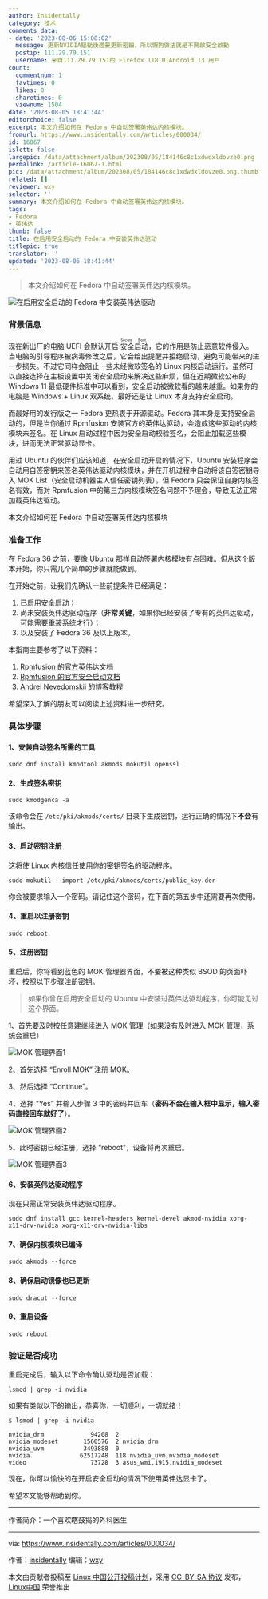 ```yaml
---
author: Insidentally
category: 技术
comments_data:
- date: '2023-08-06 15:08:02'
  message: 更新NVIDIA驅動後還要更新密鑰，所以懶狗做法就是不開啟安全啟動
  postip: 111.29.79.151
  username: 来自111.29.79.151的 Firefox 118.0|Android 13 用户
count:
  commentnum: 1
  favtimes: 0
  likes: 0
  sharetimes: 0
  viewnum: 1504
date: '2023-08-05 18:41:44'
editorchoice: false
excerpt: 本文介绍如何在 Fedora 中自动签署英伟达内核模块。
fromurl: https://www.insidentally.com/articles/000034/
id: 16067
islctt: false
largepic: /data/attachment/album/202308/05/184146c8c1xdwdxldovze0.png
permalink: /article-16067-1.html
pic: /data/attachment/album/202308/05/184146c8c1xdwdxldovze0.png.thumb.jpg
related: []
reviewer: wxy
selector: ''
summary: 本文介绍如何在 Fedora 中自动签署英伟达内核模块。
tags:
- Fedora
- 英伟达
thumb: false
title: 在启用安全启动的 Fedora 中安装英伟达驱动
titlepic: true
translator: ''
updated: '2023-08-05 18:41:44'
---
```



> 
> 本文介绍如何在 Fedora 中自动签署英伟达内核模块。
> 
> 
> 


![在启用安全启动的 Fedora 中安装英伟达驱动](/data/attachment/album/202308/05/184146c8c1xdwdxldovze0.png)


### 背景信息


现在新出厂的电脑 UEFI 会默认开启<ruby> 安全启动 <rt>  Secure Boot </rt></ruby>，它的作用是防止恶意软件侵入。当电脑的引导程序被病毒修改之后，它会给出提醒并拒绝启动，避免可能带来的进一步损失。不过它同样会阻止一些未经微软签名的 Linux 内核启动运行。虽然可以直接选择在主板设置中关闭安全启动来解决这些麻烦，但在近期微软公布的 Windows 11 最低硬件标准中可以看到，安全启动被微软看的越来越重。如果你的电脑是 Windows + Linux 双系统，最好还是让 Linux 本身支持安全启动。


而最好用的发行版之一 Fedora 更热衷于开源驱动。Fedora 其本身是支持安全启动的，但是当你通过 Rpmfusion 安装官方的英伟达驱动，会造成这些驱动的内核模块未签名。在 Linux 启动过程中因为安全启动校验签名，会阻止加载这些模块，进而无法正常驱动显卡。


用过 Ubuntu 的伙伴们应该知道，在安全启动开启的情况下，Ubuntu 安装程序会自动用自签密钥来签名英伟达驱动内核模块，并在开机过程中自动将该自签密钥导入 MOK List（安全启动机器主人信任密钥列表）。但 Fedora 只会保证自身内核签名有效，而对 Rpmfusion 中的第三方内核模块签名问题不予理会，导致无法正常加载英伟达驱动。


本文介绍如何在 Fedora 中自动签署英伟达内核模块


### 准备工作


在 Fedora 36 之前，要像 Ubuntu 那样自动签署内核模块有点困难。但从这个版本开始，你只需几个简单的步骤就能做到。


在开始之前，让我们先确认一些前提条件已经满足：


1. 已启用安全启动；
2. 尚未安装英伟达驱动程序（**非常关键**，如果你已经安装了专有的英伟达驱动，可能需要重装系统才行）；
3. 以及安装了 Fedora 36 及以上版本。


本指南主要参考了以下资料：


1. [Rpmfusion 的官方英伟达文档](https://rpmfusion.org/Howto/NVIDIA)
2. [Rpmfusion 的官方安全启动文档](https://rpmfusion.org/Howto/Secure%20Boot)
3. [Andrei Nevedomskii 的博客教程](https://blog.monosoul.dev/2022/05/17/automatically-sign-nvidia-kernel-module-in-fedora-36/)


希望深入了解的朋友可以阅读上述资料进一步研究。


### 具体步骤


#### 1、安装自动签名所需的工具



```
sudo dnf install kmodtool akmods mokutil openssl

```

#### 2、生成签名密钥



```
sudo kmodgenca -a

```

该命令会在 `/etc/pki/akmods/certs/` 目录下生成密钥，运行正确的情况下**不会**有输出。


#### 3、启动密钥注册


这将使 Linux 内核信任使用你的密钥签名的驱动程序。



```
sudo mokutil --import /etc/pki/akmods/certs/public_key.der

```

你会被要求输入一个密码。请记住这个密码，在下面的第五步中还需要再次使用。


#### 4、重启以注册密钥



```
sudo reboot

```

#### 5、注册密钥


重启后，你将看到蓝色的 MOK 管理器界面，不要被这种类似 BSOD 的页面吓坏，按照以下步骤注册密钥。



> 
> 如果你曾在启用安全启动的 Ubuntu 中安装过英伟达驱动程序，你可能见过这个界面。
> 
> 
> 


1、首先要及时按任意建继续进入 MOK 管理（如果没有及时进入 MOK 管理，系统会重启）


![MOK 管理界面1](/data/attachment/album/202308/05/184146ktc7lacd2bw6o3mw.png)


2、首先选择 “Enroll MOK” 注册 MOK。


3、然后选择 “Continue”。


4、选择 “Yes” 并输入步骤 3 中的密码并回车（**密码不会在输入框中显示，输入密码直接回车就好了**）。


![MOK 管理界面2](/data/attachment/album/202308/05/184147f5azvaiawj0jz8fs.png)


5、此时密钥已经注册，选择 “reboot”，设备将再次重启。


![MOK 管理界面3](/data/attachment/album/202308/05/184148iz9m8c9n17z8o383.png)


#### 6、安装英伟达驱动程序


现在只需正常安装英伟达驱动程序。



```
sudo dnf install gcc kernel-headers kernel-devel akmod-nvidia xorg-x11-drv-nvidia xorg-x11-drv-nvidia-libs

```

#### 7、确保内核模块已编译



```
sudo akmods --force

```

#### 8、确保启动镜像也已更新



```
sudo dracut --force

```

#### 9、重启设备



```
sudo reboot

```

### 验证是否成功


重启完成后，输入以下命令确认驱动是否加载：



```
lsmod | grep -i nvidia

```

如果有类似以下的输出，恭喜你，一切顺利，一切就绪！



```
$ lsmod | grep -i nvidia

nvidia_drm             94208  2
nvidia_modeset       1560576  2 nvidia_drm
nvidia_uvm           3493888  0
nvidia              62517248  118 nvidia_uvm,nvidia_modeset
video                  73728  3 asus_wmi,i915,nvidia_modeset

```

现在，你可以愉快的在开启安全启动的情况下使用英伟达显卡了。


希望本文能够帮助到你。




---


作者简介：一个喜欢瞎鼓捣的外科医生




---


via: <https://www.insidentally.com/articles/000034/>


作者：[insidentally](https://www.insidentally.com) 编辑：[wxy](https://github.com/wxy)


本文由贡献者投稿至 [Linux 中国公开投稿计划](https://github.com/LCTT/Articles/)，采用 [CC-BY-SA 协议](https://creativecommons.org/licenses/by-sa/4.0/deed.zh) 发布，[Linux中国](https://linux.cn/) 荣誉推出